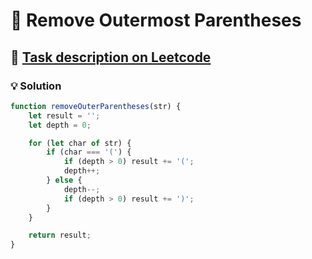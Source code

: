 # 📝 Remove Outermost Parentheses

## 🔗 [Task description on Leetcode](https://leetcode.com/problems/remove-outermost-parentheses/description/?envType=problem-list-v2&envId=stack)

### 💡 Solution

```js
function removeOuterParentheses(str) {
	let result = '';
	let depth = 0;

	for (let char of str) {
		if (char === '(') {
			if (depth > 0) result += '(';
			depth++;
		} else {
			depth--;
			if (depth > 0) result += ')';
		}
	}

	return result;
}
```
